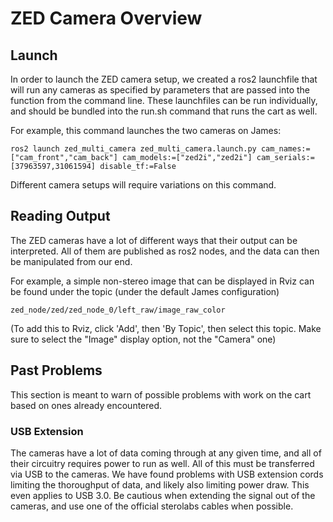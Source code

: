 # ZED Camera Overview
## Launch

In order to launch the ZED camera setup, we created a ros2 launchfile that will run any cameras as specified by parameters that are passed into the function from the command line. These launchfiles can be run individually, and should be bundled into the run.sh command that runs the cart as well.

For example, this command launches the two cameras on James:
```
ros2 launch zed_multi_camera zed_multi_camera.launch.py cam_names:=["cam_front","cam_back"] cam_models:=["zed2i","zed2i"] cam_serials:=[37963597,31061594] disable_tf:=False
```

Different camera setups will require variations on this command.

## Reading Output

The ZED cameras have a lot of different ways that their output can be interpreted. All of them are published as ros2 nodes, and the data can then be manipulated from our end.

For example, a simple non-stereo image that can be displayed in Rviz can be found under the topic (under the default James configuration)
```
zed_node/zed/zed_node_0/left_raw/image_raw_color
```
(To add this to Rviz, click 'Add', then 'By Topic', then select this topic. Make sure to select the "Image" display option, not the "Camera" one)

## Past Problems
This section is meant to warn of possible problems with work on the cart based on ones already encountered.
### USB Extension
The cameras have a lot of data coming through at any given time, and all of their circuitry requires power to run as well. All of this must be transferred via USB to the cameras. We have found problems with USB extension cords limiting the thoroughput of data, and likely also limiting power draw. This even applies to USB 3.0. Be cautious when extending the signal out of the cameras, and use one of the official sterolabs cables when possible.